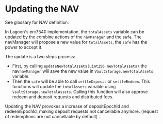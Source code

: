 # Updating the NAV





See glossary for NAV definition.

In Lagoon's erc7540 implementation, the `totalAssets` variable can be updated by the combine actions of the `navManager` and the `safe`. The navManager will propose a new value for `totalAssets`, the `safe` has the power to accept it.

The update is a two steps process:

* First, by calling  `updateNewTotalAssets(uint256 newTotalAssets)` the nav`navManager` will save the new value in `VaultStorage.newTotalAssets` variable.&#x20;
* Then the  `safe` will be able to call `settleDeposit` or `settleRedeem`. This functions will update the `totalAssets` variable using `VaultStorage.newTotalAssets`. Calling this function will also approve redeem and deposit requests and distributed fees.

Updating the NAV provokes a increase of depositEpochId and redeemEpochId, making deposit requests not cancellable anymore. (request of redemptions are not cancellable by default) .
